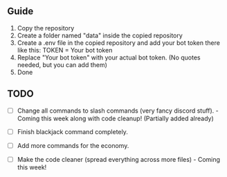 ## Guide

1. Copy the repository
2. Create a folder named "data" inside the copied repository
3. Create a .env file in the copied repository and add your bot token there like this:
TOKEN = Your bot token
4. Replace "Your bot token" with your actual bot token. (No quotes needed, but you can add them)
5. Done

## TODO
- [ ] Change all commands to slash commands (very fancy discord stuff). - Coming this week along with code cleanup! (Partially added already)
- [ ] Finish blackjack command completely.

- [ ] Add more commands for the economy.
- [ ] Make the code cleaner (spread everything across more files) - Coming this week!
